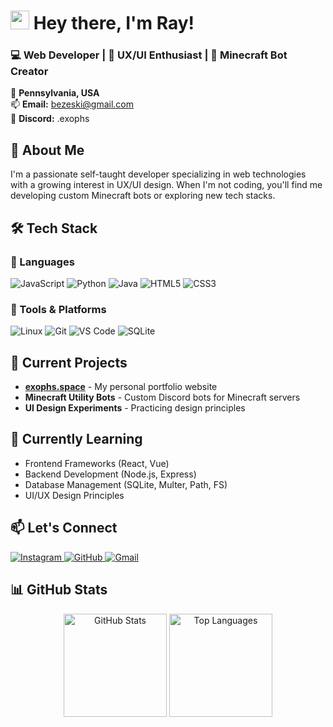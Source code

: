 # <img src="https://media.giphy.com/media/hvRJCLFzcasrR4ia7z/giphy.gif" width="30px">  Hey there, I'm Ray!

### 💻  Web Developer  |  🎨  UX/UI Enthusiast  |  🤖  Minecraft Bot Creator

📍  **Pennsylvania, USA**  
📫  **Email:** [bezeski@gmail.com](mailto:bezeski@gmail.com)  
💬  **Discord:** .exophs  

## 🚀  About Me

I'm a passionate self-taught developer specializing in web technologies with a growing interest in UX/UI design. When I'm not coding, you'll find me developing custom Minecraft bots or exploring new tech stacks.

## 🛠️  Tech Stack

### 🔹  Languages
<p align="left">
  <img src="https://img.shields.io/badge/JavaScript-%23F7DF1E.svg?style=for-the-badge&logo=javascript&logoColor=black" alt="JavaScript">
  <img src="https://img.shields.io/badge/Python-%233776AB.svg?style=for-the-badge&logo=python&logoColor=white" alt="Python">
  <img src="https://img.shields.io/badge/Java-%23007396.svg?style=for-the-badge&logo=java&logoColor=white" alt="Java">
  <img src="https://img.shields.io/badge/HTML5-%23E34F26.svg?style=for-the-badge&logo=html5&logoColor=white" alt="HTML5">
  <img src="https://img.shields.io/badge/CSS3-%231572B6.svg?style=for-the-badge&logo=css3&logoColor=white" alt="CSS3">
</p>

### 🔹  Tools & Platforms
<p align="left">
  <img src="https://img.shields.io/badge/Linux-%23FCC624.svg?style=for-the-badge&logo=linux&logoColor=black" alt="Linux">
  <img src="https://img.shields.io/badge/Git-%23F05032.svg?style=for-the-badge&logo=git&logoColor=white" alt="Git">
  <img src="https://img.shields.io/badge/VSCode-%23007ACC.svg?style=for-the-badge&logo=visual-studio-code&logoColor=white" alt="VS Code">
  <img src="https://img.shields.io/badge/SQLite-%23003B57.svg?style=for-the-badge&logo=sqlite&logoColor=white" alt="SQLite">
</p>

## 🔭  Current Projects

- **[exophs.space](https://exophs.space)** - My personal portfolio website
- **Minecraft Utility Bots** - Custom Discord bots for Minecraft servers
- **UI Design Experiments** - Practicing design principles

## 🌱  Currently Learning

- Frontend Frameworks (React, Vue)
- Backend Development (Node.js, Express)
- Database Management (SQLite, Multer, Path, FS)
- UI/UX Design Principles

## 📫  Let's Connect

<p align="left">
  <a href="https://instagram.com/exophorism">
    <img src="https://img.shields.io/badge/Instagram-%23E4405F.svg?style=for-the-badge&logo=Instagram&logoColor=white" alt="Instagram">
  </a>
  <a href="https://github.com/exophs">
    <img src="https://img.shields.io/badge/GitHub-%23181717.svg?style=for-the-badge&logo=github&logoColor=white" alt="GitHub">
  </a>
  <a href="mailto:bezeski@gmail.com">
    <img src="https://img.shields.io/badge/Gmail-D14836?style=for-the-badge&logo=gmail&logoColor=white" alt="Gmail">
  </a>
</p>

## 📊  GitHub Stats

<p align="center">
  <img height="165" src="https://github-readme-stats.vercel.app/api?username=exophs&show_icons=true&theme=radical&include_all_commits=true" alt="GitHub Stats"> 
  <img height="165" src="https://github-readme-stats.vercel.app/api/top-langs/?username=exophs&layout=compact&theme=radical&hide=procfile" alt="Top Languages">
</p>

